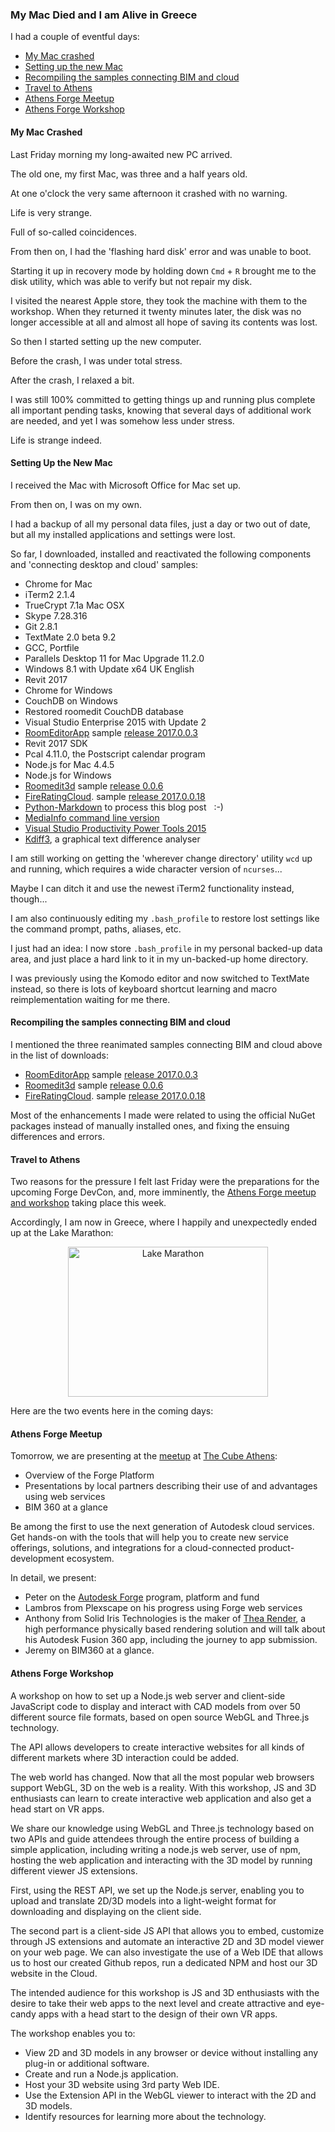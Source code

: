 <head>
<meta http-equiv="Content-Type" content="text/html; charset=utf-8">
<link rel="stylesheet" type="text/css" href="bc.css">
<script src="run_prettify.js" type="text/javascript"></script>
<!--
<script src="https://google-code-prettify.googlecode.com/svn/loader/run_prettify.js" type="text/javascript"></script>
-->
</head>

<!---

My Mac Died and I am Alive in Greece #revitAPI #3dwebcoder @AutodeskForge #adsk #aec #bim #socket.io

I had a couple of eventful days
&ndash; My Mac crashed
&ndash; Setting up the new Mac
&ndash; Recompiling the samples connecting BIM and cloud
&ndash; Travel to Athens
&ndash; Athens Forge Meetup
&ndash; Athens Forge Workshop...

-->

### My Mac Died and I am Alive in Greece

I had a couple of eventful days:

- [My Mac crashed](#2)
- [Setting up the new Mac](#3)
- [Recompiling the samples connecting BIM and cloud](#4)
- [Travel to Athens](#5)
- [Athens Forge Meetup](#6)
- [Athens Forge Workshop](#7)

#### <a name="2"></a>My Mac Crashed

Last Friday morning my long-awaited new PC arrived.

The old one, my first Mac, was three and a half years old.

At one o'clock the very same afternoon it crashed with no warning.

Life is very strange.

Full of so-called coincidences.

From then on, I had the 'flashing hard disk' error and was unable to boot.

Starting it up in recovery mode by holding down `Cmd` + `R` brought me to the disk utility, which was able to verify but not repair my disk.

I visited the nearest Apple store, they took the machine with them to the workshop.
When they returned it twenty minutes later, the disk was no longer accessible at all and almost all hope of saving its contents was lost.

So then I started setting up the new computer.

Before the crash, I was under total stress.

After the crash, I relaxed a bit.

I was still 100% committed to getting things up and running plus complete all important pending tasks, knowing that several days of additional work are needed, and yet I was somehow less under stress.

Life is strange indeed.


#### <a name="3"></a>Setting Up the New Mac

I received the Mac with Microsoft Office for Mac set up.

From then on, I was on my own.

I had a backup of all my personal data files, just a day or two out of date, but all my installed applications and settings were lost.

So far, I downloaded, installed and reactivated the following components and 'connecting desktop and cloud' samples:

- Chrome for Mac
- iTerm2 2.1.4
- TrueCrypt 7.1a Mac OSX
- Skype 7.28.316
- Git 2.8.1
- TextMate 2.0 beta 9.2
- GCC, Portfile
- Parallels Desktop 11 for Mac Upgrade 11.2.0
- Windows 8.1 with Update x64 UK English
- Revit 2017
- Chrome for Windows
- CouchDB on Windows
- Restored roomedit CouchDB database
- Visual Studio Enterprise 2015 with Update 2
- [RoomEditorApp](https://github.com/jeremytammik/RoomEditorApp) sample [release 2017.0.0.3](https://github.com/jeremytammik/RoomEditorApp/releases/tag/2017.0.0.3)
- Revit 2017 SDK
- Pcal 4.11.0, the Postscript calendar program 
- Node.js for Mac 4.4.5
- Node.js for Windows
- [Roomedit3d](https://github.com/jeremytammik/roomedit3d) sample [release 0.0.6](https://github.com/jeremytammik/roomedit3d/releases/tag/0.0.6)
- [FireRatingCloud](https://github.com/jeremytammik/FireRatingCloud). sample [release 2017.0.0.18](https://github.com/jeremytammik/FireRatingCloud/releases/tag/2017.0.0.18)
- [Python-Markdown](https://pythonhosted.org/Markdown) to process this blog post &nbsp; :-)
- [MediaInfo command line version](http://mediaarea.net/en/MediaInfo)
- [Visual Studio Productivity Power Tools 2015](https://visualstudiogallery.msdn.microsoft.com/34ebc6a2-2777-421d-8914-e29c1dfa7f5d)
- [Kdiff3](https://sourceforge.net/projects/kdiff3), a graphical text difference analyser

I am still working on getting the 'wherever change directory' utility `wcd` up and running, which requires a wide character version of `ncurses`...

Maybe I can ditch it and use the newest iTerm2 functionality instead, though...

I am also continuously editing my `.bash_profile` to restore lost settings like the command prompt, paths, aliases, etc.

I just had an idea: I now store `.bash_profile` in my personal backed-up data area, and just place a hard link to it in my un-backed-up home directory.

I was previously using the Komodo editor and now switched to TextMate instead, so there is lots of keyboard shortcut learning and macro reimplementation waiting for me there.

#### <a name="4"></a>Recompiling the samples connecting BIM and cloud

I mentioned the three reanimated samples connecting BIM and cloud above in the list of downloads:

- [RoomEditorApp](https://github.com/jeremytammik/RoomEditorApp) sample [release 2017.0.0.3](https://github.com/jeremytammik/RoomEditorApp/releases/tag/2017.0.0.3)
- [Roomedit3d](https://github.com/jeremytammik/roomedit3d) sample [release 0.0.6](https://github.com/jeremytammik/roomedit3d/releases/tag/0.0.6)
- [FireRatingCloud](https://github.com/jeremytammik/FireRatingCloud). sample [release 2017.0.0.18](https://github.com/jeremytammik/FireRatingCloud/releases/tag/2017.0.0.18)

Most of the enhancements I made were related to using the official NuGet packages instead of manually installed ones, and fixing the ensuing differences and errors.

#### <a name="5"></a>Travel to Athens

Two reasons for the pressure I felt last Friday were the preparations for the upcoming Forge DevCon, and, more imminently, 
the [Athens Forge meetup and workshop](http://thebuildingcoder.typepad.com/blog/2016/04/room-editor-first-revit-2017-addin-migration.html#1) taking 
place this week.

Accordingly, I am now in Greece, where I happily and unexpectedly ended up at the Lake Marathon:

<center>
	<a data-flickr-embed="true"  href="https://www.flickr.com/photos/jeremytammik/albums/72157669153659585" title="Lake Marathon"><img src="https://c8.staticflickr.com/8/7627/27380355175_4053c18c0a_n.jpg" width="320" height="240" alt="Lake Marathon"></a><script async src="//embedr.flickr.com/assets/client-code.js" charset="utf-8"></script>
</center>

Here are the two events here in the coming days:


#### <a name="6"></a>Athens Forge Meetup

Tomorrow, we are presenting at 
the [meetup](http://www.meetup.com/de-DE/I-love-3D-Athens/events/230543759) 
at [The Cube Athens](http://thecube.gr):

- Overview of the Forge Platform
- Presentations by local partners describing their use of and advantages using web services
- BIM 360 at a glance

Be among the first to use the next generation of Autodesk cloud services. Get hands-on with the tools that will help you to create new service offerings, solutions, and integrations for a cloud-connected product-development ecosystem.

In detail, we present:

- Peter on the [Autodesk Forge](http://forge.autodesk.com) program, platform and fund
- Lambros from Plexscape on his progress using Forge web services
- Anthony from Solid Iris Technologies is the maker of [Thea Render](https://www.thearender.com), a high performance physically based rendering solution and will talk about his Autodesk Fusion 360 app, including the journey to app submission. 
- Jeremy on BIM360 at a glance.


#### <a name="7"></a>Athens Forge Workshop

A workshop on how to set up a Node.js web server and client-side JavaScript code to display and interact with CAD models from over 50 different source file formats, based on open source WebGL and Three.js technology.

The API allows developers to create interactive websites for all kinds of different markets where 3D interaction could be added.

The web world has changed. Now that all the most popular web browsers support WebGL, 3D on the web is a reality. With this workshop, JS and 3D enthusiasts can learn to create interactive web application and also get a head start on VR apps.

We share our knowledge using WebGL and Three.js technology based on two APIs and guide attendees through the entire process of building a simple application, including writing a node.js web server, use of npm, hosting the web application and interacting with the 3D model by running different viewer JS extensions.

First, using the REST API, we set up the Node.js server, enabling you to upload and translate 2D/3D models into a light-weight format for downloading and displaying on the client side. 

The second part is a client-side JS API that allows you to embed, customize through JS extensions and automate an interactive 2D and 3D model viewer on your web page. We can also investigate the use of a Web IDE that allows us to host our created Github repos, run a dedicated NPM and host our 3D website in the Cloud. 

The intended audience for this workshop is JS and 3D enthusiasts with the desire to take their web apps to the next level and create attractive and eye-candy apps with a head start to the design of their own VR apps.

The workshop enables you to:

- View 2D and 3D models in any browser or device without installing any plug-in or additional software. 
- Create and run a Node.js application. 
- Host your 3D website using 3rd party Web IDE. 
- Use the Extension API in the WebGL viewer to interact with the 2D and 3D models. 
- Identify resources for learning more about the technology. 
